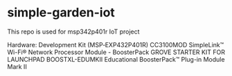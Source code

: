 # simple-garden-iot

This repo is used for msp342p401r IoT project

Hardware:
Development Kit (MSP‑EXP432P401R)
CC3100MOD SimpleLink™ Wi-Fi® Network Processor Module - BoosterPack
GROVE STARTER KIT FOR LAUNCHPAD
BOOSTXL-EDUMKII Educational BoosterPack™ Plug-in Module Mark II
